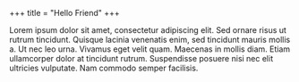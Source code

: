 +++
title = "Hello Friend"
+++

Lorem ipsum dolor sit amet, consectetur adipiscing elit. Sed ornare risus ut
rutrum tincidunt. Quisque lacinia venenatis enim, sed tincidunt mauris mollis
a. Ut nec leo urna. Vivamus eget velit quam. Maecenas in mollis diam. Etiam
ullamcorper dolor at tincidunt rutrum. Suspendisse posuere nisi nec elit
ultricies vulputate. Nam commodo semper facilisis.
